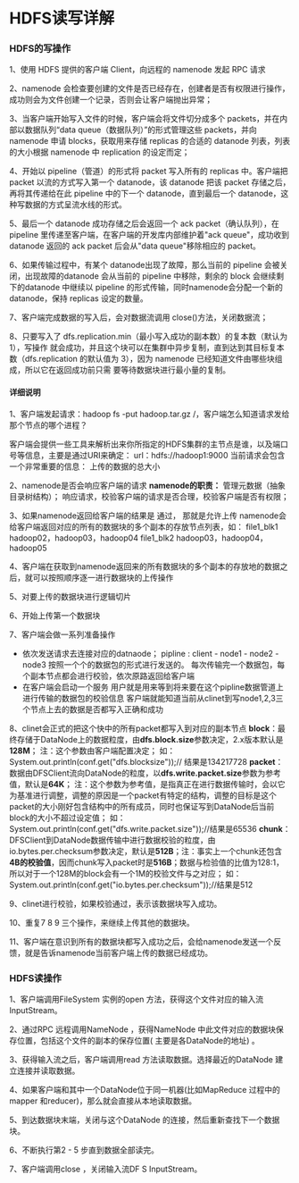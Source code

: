 # HDFS读写详解

### HDFS的写操作

1、使用 HDFS 提供的客户端 Client，向远程的 namenode 发起 RPC 请求

2、namenode 会检查要创建的文件是否已经存在，创建者是否有权限进行操作，成功则会为文件创建一个记录，否则会让客户端抛出异常；

3、当客户端开始写入文件的时候，客户端会将文件切分成多个 packets，并在内部以数据队列“data queue（数据队列）”的形式管理这些 packets，并向 namenode 申请 blocks，获取用来存储 replicas 的合适的 datanode 列表，列表的大小根据 namenode 中 replication 的设定而定；

4、开始以 pipeline（管道）的形式将 packet 写入所有的 replicas 中。客户端把 packet 以流的方式写入第一个 datanode，该 datanode 把该 packet 存储之后，再将其传递给在此 pipeline 中的下一个 datanode，直到最后一个 datanode，这种写数据的方式呈流水线的形式。

5、最后一个 datanode 成功存储之后会返回一个 ack packet（确认队列），在 pipeline 里传递至客户端，在客户端的开发库内部维护着"ack queue"，成功收到 datanode 返回的 ack packet 后会从"data queue"移除相应的 packet。

6、如果传输过程中，有某个 datanode出现了故障，那么当前的 pipeline 会被关闭，出现故障的datanode 会从当前的 pipeline 中移除，剩余的 block 会继续剩下的datanode 中继续以 pipeline 的形式传输，同时namenode会分配一个新的 datanode，保持 replicas 设定的数量。

7、客户端完成数据的写入后，会对数据流调用 close()方法，关闭数据流；

8、只要写入了 dfs.replication.min（最小写入成功的副本数）的复本数（默认为 1），写操作 就会成功，并且这个块可以在集群中异步复制，直到达到其目标复本数（dfs.replication 的默认值为 3），因为 namenode 已经知道文件由哪些块组成，所以它在返回成功前只需 要等待数据块进行最小量的复制。

#### 详细说明

1、客户端发起请求：hadoop fs -put hadoop.tar.gz /，客户端怎么知道请求发给那个节点的哪个进程？

客户端会提供一些工具来解析出来你所指定的HDFS集群的主节点是谁，以及端口号等信息，主要是通过URI来确定：
url：hdfs://hadoop1:9000
当前请求会包含一个非常重要的信息： 上传的数据的总大小

2、namenode是否会响应客户端的请求
**namenode的职责：**
管理元数据（抽象目录树结构）；
响应请求，校验客户端的请求是否合理，校验客户端是否有权限；

3、如果namenode返回给客户端的结果是 通过， 那就是允许上传
namenode会给客户端返回对应的所有的数据块的多个副本的存放节点列表，如：
file1_blk1 hadoop02，hadoop03，hadoop04
file1_blk2 hadoop03，hadoop04，hadoop05

4、客户端在获取到namenode返回来的所有数据块的多个副本的存放地的数据之后，就可以按照顺序逐一进行数据块的上传操作

5、对要上传的数据块进行逻辑切片

6、开始上传第一个数据块

7、客户端会做一系列准备操作

+ 依次发送请求去连接对应的datnaode；
  pipline : client - node1 - node2 - node3
  按照一个个的数据包的形式进行发送的。
  每次传输完一个数据包，每个副本节点都会进行校验，依次原路返回给客户端
+ 在客户端会启动一个服务
  用户就是用来等到将来要在这个pipline数据管道上进行传输的数据包的校验信息
  客户端就能知道当前从clinet到写node1,2,3三个节点上去的数据是否都写入正确和成功

8、clinet会正式的把这个快中的所有packet都写入到对应的副本节点
**block**：最终存储于DataNode上的数据粒度，由**dfs.block.size**参数决定，2.x版本默认是**128M**；
注：这个参数由客户端配置决定；
如：System.out.println(conf.get("dfs.blocksize"));// 结果是134217728
**packet**：数据由DFSClient流向DataNode的粒度，以**dfs.write.packet.size**参数为参考值，默认是**64K**；
注：这个参数为参考值，是指真正在进行数据传输时，会以它为基准进行调整，调整的原因是一个packet有特定的结构，调整的目标是这个packet的大小刚好包含结构中的所有成员，同时也保证写到DataNode后当前block的大小不超过设定值；
如：System.out.println(conf.get("dfs.write.packet.size"));//结果是65536
**chunk**：DFSClient到DataNode数据传输中进行数据校验的粒度，由io.bytes.per.checksum参数决定，默认是**512B**；注：事实上一个chunk还包含**4B的校验值**，因而chunk写入packet时是**516B**；数据与检验值的比值为128:1，所以对于一个128M的block会有一个1M的校验文件与之对应；
如：System.out.println(conf.get("io.bytes.per.checksum"));//结果是512

9、clinet进行校验，如果校验通过，表示该数据块写入成功。

10、重复7 8 9 三个操作，来继续上传其他的数据块。

11、客户端在意识到所有的数据块都写入成功之后，会给namenode发送一个反馈，就是告诉namenode当前客户端上传的数据已经成功。

###  HDFS读操作

1、客户端调用FileSystem 实例的open 方法，获得这个文件对应的输入流InputStream。

2、通过RPC 远程调用NameNode ，获得NameNode 中此文件对应的数据块保存位置，包括这个文件的副本的保存位置( 主要是各DataNode的地址) 。

3、获得输入流之后，客户端调用read 方法读取数据。选择最近的DataNode 建立连接并读取数据。

4、如果客户端和其中一个DataNode位于同一机器(比如MapReduce 过程中的mapper 和reducer)，那么就会直接从本地读取数据。

5、到达数据块末端，关闭与这个DataNode 的连接，然后重新查找下一个数据块。

6、不断执行第2 - 5 步直到数据全部读完。

7、客户端调用close ，关闭输入流DF S InputStream。









































